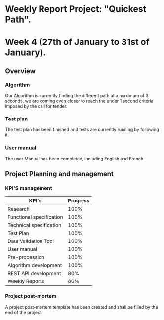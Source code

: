# Weekly Report Project: "Quickest Path". 
# Week 4 (27th of January to 31st of January).

## Overview

### Algorithm 

Our Algorithm is currently finding the different path at a maximum of 3 seconds, we are coming even closer to reach the under 1 second criteria imposed by the call for tender.

### Test plan

The test plan has been finished and tests are currently running by following it.

### User manual

The user Manual has been completed, including English and French.

## Project Planning and management

### KPI'S management 

| KPI's                    | Progress |
| ------------------------ | -------- |
| Research                 | 100%     |
| Functional specification | 100%     |
| Technical specification  | 100%     |
| Test Plan                | 100%     |
| Data Validation Tool     | 100%     |
| User manual              | 100%     |
| Pre-procession           | 100%     |
| Algorithm development    | 100%     |
| REST API development     | 80%      |
| Weekly Reports           | 80%      |


### Project post-mortem

A project post-mortem template has been created and shall be filled by the end of the project.